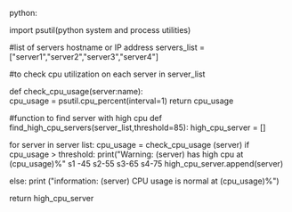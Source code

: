 python:

import psutil(python system and process utilities)

#list of servers hostname or IP address 
servers_list = ["server1","server2","server3","server4"] 

#to check cpu utilization on each server in server_list

def check_cpu_usage(server:name):         
   cpu_usage = psutil.cpu_percent(interval=1)
   return cpu_usage

#function to find server with high cpu
def find_high_cpu_servers(server_list,threshold=85):
high_cpu_server = []

  for server in server list:
  cpu_usage = check_cpu_usage (server)
  if cpu_usage > threshold:
  print("Warning: (server) has high cpu at (cpu_usage)%" s1 -45 s2-55 s3-65  s4-75
  high_cpu_server.append(server)

  else:
  print ("information: (server) CPU usage is normal at (cpu_usage)%")

  return high_cpu_server  